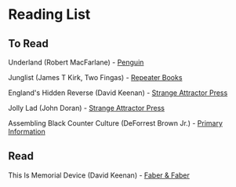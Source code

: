 # Reading List

## To Read

Underland (Robert MacFarlane) -
[Penguin](https://www.penguin.co.uk/books/56082/underland-by-macfarlane-robert/9780141030579)

Junglist (James T Kirk, Two Fingas) -
[Repeater Books](https://repeaterbooks.com/product/junglist/)

England's Hidden Reverse (David Keenan) -
[Strange Attractor Press](https://strangeattractor.co.uk/shoppe/englands-hidden-reverse-new-edition/)

Jolly Lad (John Doran) -
[Strange Attractor Press](https://strangeattractor.co.uk/shoppe/jolly-lad/)

Assembling Black Counter Culture (DeForrest Brown Jr.) -
[Primary Information](https://primaryinformation.org/product/assembling-a-black-counter-culture/)

## Read

This Is Memorial Device (David Keenan) -
[Faber & Faber](https://www.faber.co.uk/product/9780571330850-this-is-memorial-device/)

